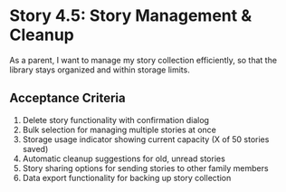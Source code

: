 # Story 4.5: Story Management & Cleanup

As a parent,
I want to manage my story collection efficiently,
so that the library stays organized and within storage limits.

## Acceptance Criteria

1. Delete story functionality with confirmation dialog
2. Bulk selection for managing multiple stories at once
3. Storage usage indicator showing current capacity (X of 50 stories saved)
4. Automatic cleanup suggestions for old, unread stories
5. Story sharing options for sending stories to other family members
6. Data export functionality for backing up story collection

